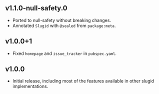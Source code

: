## v1.1.0-null-safety.0
 * Ported to null-safety without breaking changes.
 * Annotated `Slugid` with `@sealed` from `package:meta`.

## v1.0.0+1
 * Fixed `homepage` and `issue_tracker` in `pubspec.yaml`.

## v1.0.0
 * Initial release, including most of the features available in other slugid
   implementations.
